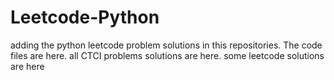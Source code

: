 # Leetcode-Python
adding the python leetcode problem solutions in this repositories. 
The code files are here.
all CTCI problems solutions are here.
some leetcode solutions are here




















































































































































































































































































































































































































































































































































































































































































































































































































































































































































